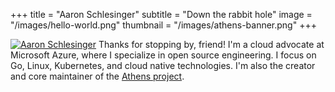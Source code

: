 +++
title = "Aaron Schlesinger"
subtitle = "Down the rabbit hole"
image = "/images/hello-world.png"
thumbnail = "/images/athens-banner.png"
+++

[![Aaron Schlesinger](/images/go-functional-gopher.png)](https://arschles.com)
Thanks for stopping by, friend! I'm a cloud advocate at Microsoft Azure, where I specialize in open source engineering. I focus on Go, Linux, Kubernetes, and cloud native technologies. I'm also the creator and core maintainer of the [Athens project](https://docs.gomods.io).